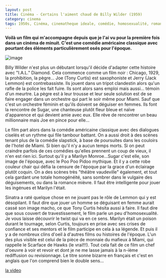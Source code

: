```yaml
---
layout: post
title: Cinéma - Certains l'aiment chaud de Billy Wilder (1959)
category: cinema
tags: 1950s, Cinéma, cinematheque ideale, comédie, homosexualité, romance
---
```

**Voilà un film qui m'accompagne depuis que je l'ai vu pour la première fois dans un cinéma de minuit. C'est une comédie américaine classique avec pourtant des éléments particulièrement osés pour l'époque.**

![image](https://cheziceman.files.wordpress.com/2018/08/somelikeithot.jpg)

Billy Wilder n'est plus un débutant lorsqu'il décide d'adapter cette histoire avec "I.A.L." Diamond. Cela commence comme un film noir : Chicago, 1929, la prohibition, la pègre... Joe (Tony Curtis) est saxophoniste et Jerry (Jack Lemmon) est contrebassiste. Ils jouent dans un tripot clandestin alors qu'un rafle de la police les fait fuire. Ils sont alors sans emploi mais aussi... témoin d'un meurtre. La pègre est à leur trousse et leur seule solution est de se faire engager dans un orchestre qui part le soir même pour Miami. Sauf que c'est un orchestre féminin et qu'ils doivent se déguiser en femmes. Ils font la rencontre de Sugar, une chanteuse plutôt fleur bleue et naïve d'apparence et qui devient amie avec eux. Elle rêve de rencontrer un beau millionnaire mais Joe en pince pour elle...

Le film part alors dans la comédie américaine classique avec des dialogues ciselés et un rythme qui file tambour battant. On a aussi droit à des scènes tenant plus de la comédie slapstick, à base de poursuites dans les couloirs de l'hotel de Miami. Si bien qu'il n'y a aucun temps morts. Si on peut craindre parfois de ces comédies qu'elles prennent un coup de vieux, il n'en est rien ici. Surtout qu'il y a Marilyn Monroe...Sugar c'est elle, son image de l'époque, avec le Poo Poo Pidoo mythique. Et il y a cette robe couleur chair qui défia la censure de l'époque par la grace d'un éclairage plutôt coquin. On a des scènes très "théâtre vaudeville" également, et tout cela gardant une totale homogénéité, sans sombrer dans le vulgaire des déguisements, ou dans la romance mièvre. Il faut être intelligente pour jouer les ingénues et Marilyn l'était.

Sinatra a raté quelque chose en ne jouant pas le rôle de Lemmon qui y est désopilant. Il faut dire que jouer un homme se déguisant en femme aurait cassé son image macho, ce que Tony Curtis hésita aussi à faire. Il faut dire que sous couvert de travestissement, le film parle un peu d'homosexualité. Je vous laisse découvrir le twist qui va en ce sens. Marilyn était un poison durant le tournage, selon Curtis, toujours en prise avec ses crises de confiance et ses mentors et le film participe en cela à sa légende. Et puis il y a de nombreux clins d'oeil à d'autres films ou histoires de l'époque. L'un des plus visible est celui de la pièce de monnaie du mafieux à Miami, qui rappelle le Scarface de Hawks (le vrai!!!). Tout cela fait de ce film un chef d'oeuvre à voir et revoir et dont je ne me lasse jamais à la n-ième rediffusion ou revisionnage. Le titre sonne bizarre en français et c'est en anglais que l'on comprend bien le double sens...

[la video](https://www.youtube.com/watch?v=rI_lUHOCcbc)
